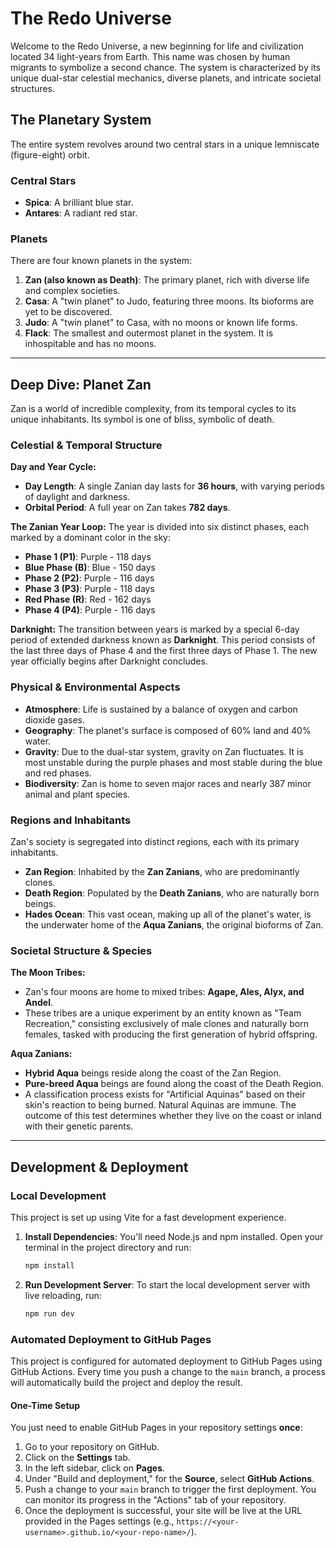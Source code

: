 # The Redo Universe

Welcome to the Redo Universe, a new beginning for life and civilization located 34 light-years from Earth. This name was chosen by human migrants to symbolize a second chance. The system is characterized by its unique dual-star celestial mechanics, diverse planets, and intricate societal structures.

## The Planetary System

The entire system revolves around two central stars in a unique lemniscate (figure-eight) orbit.

### Central Stars
*   **Spica**: A brilliant blue star.
*   **Antares**: A radiant red star.

### Planets
There are four known planets in the system:
1.  **Zan (also known as Death)**: The primary planet, rich with diverse life and complex societies.
2.  **Casa**: A "twin planet" to Judo, featuring three moons. Its bioforms are yet to be discovered.
3.  **Judo**: A "twin planet" to Casa, with no moons or known life forms.
4.  **Flack**: The smallest and outermost planet in the system. It is inhospitable and has no moons.

---

## Deep Dive: Planet Zan

Zan is a world of incredible complexity, from its temporal cycles to its unique inhabitants. Its symbol is one of bliss, symbolic of death.

### Celestial & Temporal Structure

**Day and Year Cycle:**
*   **Day Length**: A single Zanian day lasts for **36 hours**, with varying periods of daylight and darkness.
*   **Orbital Period**: A full year on Zan takes **782 days**.

**The Zanian Year Loop:**
The year is divided into six distinct phases, each marked by a dominant color in the sky:
*   **Phase 1 (P1)**: Purple - 118 days
*   **Blue Phase (B)**: Blue - 150 days
*   **Phase 2 (P2)**: Purple - 116 days
*   **Phase 3 (P3)**: Purple - 118 days
*   **Red Phase (R)**: Red - 162 days
*   **Phase 4 (P4)**: Purple - 116 days

**Darknight:**
The transition between years is marked by a special 6-day period of extended darkness known as **Darknight**. This period consists of the last three days of Phase 4 and the first three days of Phase 1. The new year officially begins after Darknight concludes.

### Physical & Environmental Aspects

*   **Atmosphere**: Life is sustained by a balance of oxygen and carbon dioxide gases.
*   **Geography**: The planet's surface is composed of 60% land and 40% water.
*   **Gravity**: Due to the dual-star system, gravity on Zan fluctuates. It is most unstable during the purple phases and most stable during the blue and red phases.
*   **Biodiversity**: Zan is home to seven major races and nearly 387 minor animal and plant species.

### Regions and Inhabitants

Zan's society is segregated into distinct regions, each with its primary inhabitants.

*   **Zan Region**: Inhabited by the **Zan Zanians**, who are predominantly clones.
*   **Death Region**: Populated by the **Death Zanians**, who are naturally born beings.
*   **Hades Ocean**: This vast ocean, making up all of the planet's water, is the underwater home of the **Aqua Zanians**, the original bioforms of Zan.

### Societal Structure & Species

**The Moon Tribes:**
*   Zan's four moons are home to mixed tribes: **Agape, Ales, Alyx, and Andel**.
*   These tribes are a unique experiment by an entity known as "Team Recreation," consisting exclusively of male clones and naturally born females, tasked with producing the first generation of hybrid offspring.

**Aqua Zanians:**
*   **Hybrid Aqua** beings reside along the coast of the Zan Region.
*   **Pure-breed Aqua** beings are found along the coast of the Death Region.
*   A classification process exists for "Artificial Aquinas" based on their skin's reaction to being burned. Natural Aquinas are immune. The outcome of this test determines whether they live on the coast or inland with their genetic parents.
---

## Development & Deployment

### Local Development

This project is set up using Vite for a fast development experience.

1.  **Install Dependencies**: You'll need Node.js and npm installed. Open your terminal in the project directory and run:
    ```bash
    npm install
    ```
2.  **Run Development Server**: To start the local development server with live reloading, run:
    ```bash
    npm run dev
    ```

### Automated Deployment to GitHub Pages

This project is configured for automated deployment to GitHub Pages using GitHub Actions. Every time you push a change to the `main` branch, a process will automatically build the project and deploy the result.

#### One-Time Setup

You just need to enable GitHub Pages in your repository settings **once**:

1.  Go to your repository on GitHub.
2.  Click on the **Settings** tab.
3.  In the left sidebar, click on **Pages**.
4.  Under "Build and deployment," for the **Source**, select **GitHub Actions**.
5.  Push a change to your `main` branch to trigger the first deployment. You can monitor its progress in the "Actions" tab of your repository.
6.  Once the deployment is successful, your site will be live at the URL provided in the Pages settings (e.g., `https://<your-username>.github.io/<your-repo-name>/`).
